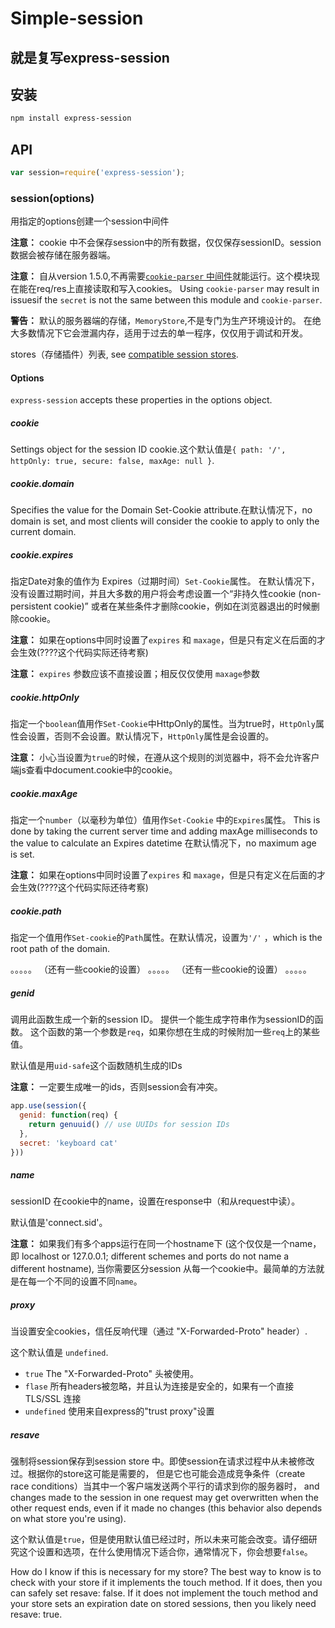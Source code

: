 # Simple-session

## 就是复写express-session

## 安装
````bash
npm install express-session
````

## API
```js
var session=require('express-session');
```

### session(options)

用指定的options创建一个session中间件

**注意：** cookie 中不会保存session中的所有数据，仅仅保存sessionID。session数据会被存储在服务器端。

**注意：** 自从version 1.5.0,不再需要[`cookie-parser` 中间件](https://www.npmjs.com/package/cookie-parser)就能运行。这个模块现在能在req/res上直接读取和写入cookies。
Using `cookie-parser` may result in issuesif the `secret` is not the same between this module and `cookie-parser`.

**警告：** 默认的服务器端的存储，`MemoryStore`,不是专门为生产环境设计的。
在绝大多数情况下它会泄漏内存，适用于过去的单一程序，仅仅用于调试和开发。

stores（存储插件）列表, see [compatible session stores](#compatible-session-stores).

#### Options

`express-session` accepts these properties in the options object.

##### cookie

Settings object for the session ID cookie.这个默认值是`{ path: '/', httpOnly: true, secure: false, maxAge: null }`.

##### cookie.domain
Specifies the value for the Domain Set-Cookie attribute.在默认情况下，no domain is set, and most clients will consider the cookie to apply to only the current domain.

##### cookie.expires
指定Date对象的值作为 Expires（过期时间）`Set-Cookie`属性。
在默认情况下，没有设置过期时间，并且大多数的用户将会考虑设置一个“非持久性cookie (non-persistent cookie)”
或者在某些条件才删除cookie，例如在浏览器退出的时候删除cookie。

**注意：** 如果在options中同时设置了`expires` 和 `maxage`，但是只有定义在后面的才会生效(????这个代码实际还待考察)

**注意：** `expires` 参数应该不直接设置；相反仅仅使用 `maxage`参数

##### cookie.httpOnly
指定一个`boolean`值用作`Set-Cookie`中HttpOnly的属性。当为true时，`HttpOnly`属性会设置，否则不会设置。默认情况下，`HttpOnly`属性是会设置的。

**注意：** 小心当设置为`true`的时候，在遵从这个规则的浏览器中，将不会允许客户端js查看中document.cookie中的cookie。

##### cookie.maxAge
指定一个`number`（以毫秒为单位）值用作`Set-Cookie` 中的`Expires`属性。
This is done by taking the current server time and adding maxAge milliseconds to the value to calculate an Expires datetime
在默认情况下，no maximum age is set.

**注意：** 如果在options中同时设置了`expires` 和 `maxage`，但是只有定义在后面的才会生效(????这个代码实际还待考察)

##### cookie.path
指定一个值用作`Set-cookie`的`Path`属性。在默认情况，设置为`'/'` ，which is the root path of the domain.




。。。。。
 （还有一些cookie的设置）
。。。。。
 （还有一些cookie的设置）
。。。。。

##### genid
调用此函数生成一个新的session ID。
提供一个能生成字符串作为sessionID的函数。
这个函数的第一个参数是`req`，如果你想在生成的时候附加一些`req`上的某些值。

默认值是用`uid-safe`这个函数随机生成的IDs

**注意：** 一定要生成唯一的ids，否则session会有冲突。
```js
app.use(session({
  genid: function(req) {
    return genuuid() // use UUIDs for session IDs
  },
  secret: 'keyboard cat'
}))
```
##### name
sessionID 在cookie中的name，设置在response中（和从request中读）。

默认值是'connect.sid'。

**注意：** 如果我们有多个apps运行在同一个hostname下 (这个仅仅是一个name， 即 localhost or 127.0.0.1; different schemes and ports do not name a different hostname), 
当你需要区分session 从每一个cookie中。最简单的方法就是在每一个不同的设置不同`name`。

##### proxy
当设置安全cookies，信任反响代理（通过 "X-Forwarded-Proto" header）.

这个默认值是 `undefined`.
  - `true` The "X-Forwarded-Proto" 头被使用。
  - `flase` 所有headers被忽略，并且认为连接是安全的，如果有一个直接 TLS/SSL 连接
  - `undefined` 使用来自express的"trust proxy"设置

##### resave
强制将session保存到session store 中。即使session在请求过程中从未被修改过。根据你的store这可能是需要的，
但是它也可能会造成竞争条件（create race conditions）当其中一个客户端发送两个平行的请求到你的服务器时，
and changes made to the session in one request may get overwritten when the other request ends, even if it made no changes (this behavior also depends on what store you're using).

这个默认值是`true`，但是使用默认值已经过时，所以未来可能会改变。请仔细研究这个设置和选项，在什么使用情况下适合你，通常情况下，你会想要`false`。

How do I know if this is necessary for my store? The best way to know is to check with your store if it implements the touch method. If it does, then you can safely set resave: false. If it does not implement the touch method and your store sets an expiration date on stored sessions, then you likely need resave: true.






